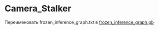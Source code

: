 # Camera_Stalker
Переименовать frozen_inference_graph.txt в [frozen_inference_graph.pb](https://github.com/SlavaYurshin/Camera_Stalker/tree/master/ssd_mobilenet_v1_coco_2017_11_17)
